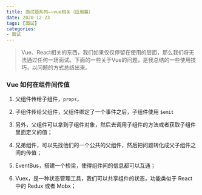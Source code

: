 ```yaml
---
title: 面试题系列——vue相关（应用篇）
date: 2020-12-23
tags: [面试]
categories: 
- 面试
---
```


> Vue、React相关的东西，我们如果仅仅停留在使用的层面，那么我们将无法通过任何一场面试。下面的一些关于Vue的问题，是我总结的一些使用技巧，以问题的方式总结出来。

### Vue 如何在组件间传值

1. 父组件传给子组件，`props`，

2. 子组件传给父组件，父组件绑定了一个事件之后，子组件使用 `$emit` 

3. 另外，父组件可以拿到子组件对象，然后去调用子组件的方法或者获取子组件里面定义的值；

4. 兄弟组件，可以先找他们的一个公共的父组件，然后把问题转化成父子组件之间的传值；

5. EventBus，搭建一个桥梁，使得组件间的信息都可以互通；

6. Vuex，是一种状态管理工具，我们可以共享组件的状态，功能类似于 React 中的 Redux 或者 Mobx；

### 